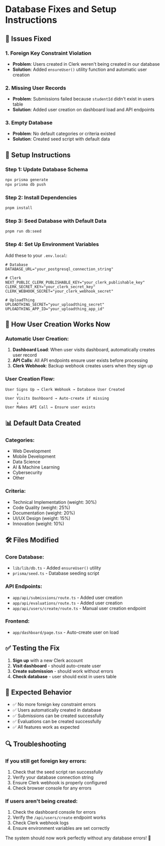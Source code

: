 # Database Fixes and Setup Instructions

## 🔧 **Issues Fixed**

### 1. **Foreign Key Constraint Violation**
- **Problem**: Users created in Clerk weren't being created in our database
- **Solution**: Added `ensureUser()` utility function and automatic user creation

### 2. **Missing User Records**
- **Problem**: Submissions failed because `studentId` didn't exist in users table
- **Solution**: Added user creation on dashboard load and API endpoints

### 3. **Empty Database**
- **Problem**: No default categories or criteria existed
- **Solution**: Created seed script with default data

## 🚀 **Setup Instructions**

### Step 1: Update Database Schema
```bash
npx prisma generate
npx prisma db push
```

### Step 2: Install Dependencies
```bash
pnpm install
```

### Step 3: Seed Database with Default Data
```bash
pnpm run db:seed
```

### Step 4: Set Up Environment Variables
Add these to your `.env.local`:
```env
# Database
DATABASE_URL="your_postgresql_connection_string"

# Clerk
NEXT_PUBLIC_CLERK_PUBLISHABLE_KEY="your_clerk_publishable_key"
CLERK_SECRET_KEY="your_clerk_secret_key"
CLERK_WEBHOOK_SECRET="your_clerk_webhook_secret"

# UploadThing
UPLOADTHING_SECRET="your_uploadthing_secret"
UPLOADTHING_APP_ID="your_uploadthing_app_id"
```

## 🔄 **How User Creation Works Now**

### Automatic User Creation:
1. **Dashboard Load**: When user visits dashboard, automatically creates user record
2. **API Calls**: All API endpoints ensure user exists before processing
3. **Clerk Webhook**: Backup webhook creates users when they sign up

### User Creation Flow:
```
User Signs Up → Clerk Webhook → Database User Created
     ↓
User Visits Dashboard → Auto-create if missing
     ↓
User Makes API Call → Ensure user exists
```

## 📊 **Default Data Created**

### Categories:
- Web Development
- Mobile Development  
- Data Science
- AI & Machine Learning
- Cybersecurity
- Other

### Criteria:
- Technical Implementation (weight: 30%)
- Code Quality (weight: 25%)
- Documentation (weight: 20%)
- UI/UX Design (weight: 15%)
- Innovation (weight: 10%)

## 🛠️ **Files Modified**

### Core Database:
- `lib/lib/db.ts` - Added `ensureUser()` utility
- `prisma/seed.ts` - Database seeding script

### API Endpoints:
- `app/api/submissions/route.ts` - Added user creation
- `app/api/evaluations/route.ts` - Added user creation
- `app/api/users/create/route.ts` - Manual user creation endpoint

### Frontend:
- `app/dashboard/page.tsx` - Auto-create user on load

## ✅ **Testing the Fix**

1. **Sign up** with a new Clerk account
2. **Visit dashboard** - should auto-create user
3. **Create submission** - should work without errors
4. **Check database** - user should exist in users table

## 🎯 **Expected Behavior**

- ✅ No more foreign key constraint errors
- ✅ Users automatically created in database
- ✅ Submissions can be created successfully
- ✅ Evaluations can be created successfully
- ✅ All features work as expected

## 🔍 **Troubleshooting**

### If you still get foreign key errors:
1. Check that the seed script ran successfully
2. Verify your database connection string
3. Ensure Clerk webhook is properly configured
4. Check browser console for any errors

### If users aren't being created:
1. Check the dashboard console for errors
2. Verify the `/api/users/create` endpoint works
3. Check Clerk webhook logs
4. Ensure environment variables are set correctly

The system should now work perfectly without any database errors! 🎉 